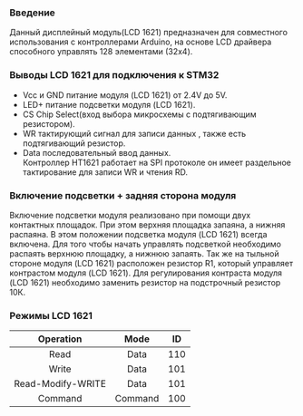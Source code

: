 ### Введение  
Данный дисплейный модуль(LCD 1621) предназначен для совместного использования с контроллерами Arduino, на основе LCD драйвера способного управлять 128 элементами (32x4).  

### Выводы LCD 1621 для подключения к STM32 
- Vcc и GND питание модуля (LCD 1621) от 2.4V до 5V.  
- LED+ питание подсветки  модуля (LCD 1621).  
- CS  Chip Select(вход выбора микросхемы с подтягивающим резистором).  
- WR тактирующий сигнал для записи данных , также есть подтягивающий резистор.  
- Data последовательный ввод данных.  
Контроллер HT1621 работает на SPI протоколе он имеет раздельное тактирование для записи WR и чтения RD.  

### Включение подсветки + задняя сторона модуля  
Включение подсветки модуля реализовано при помощи двух контактных площадок. При этом верхняя площадка запаяна, а нижняя распаяна. В этом положении подсветка модуля (LCD 1621) всегда включена. Для того чтобы начать управлять подсветкой необходимо распаять верхнюю площадку, а нижнюю запаять. Так же на тыльной стороне модуля (LCD 1621) расположен резистор R1, который управляет контрастом  модуля (LCD 1621). Для регулирования контраста  модуля (LCD 1621) необходимо заменить резистор на подстрочный резистор 10К.  

### Режимы LCD 1621  
|Operation         |    Mode     | ID    |
|:----------------:|:-----------:|:-----:|
|Read              |Data         | 110   |
|Write             |Data         | 101   |
|Read-Modify-WRITE |Data         | 101   |
|Command           |Command      | 100   |  
